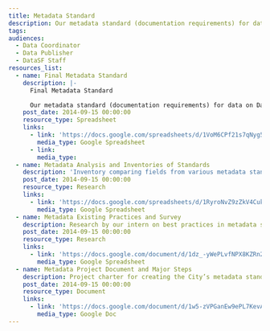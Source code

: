 ```yaml
---
title: Metadata Standard
description: Our metadata standard (documentation requirements) for data on DataSF.
tags:
audiences:
  - Data Coordinator
  - Data Publisher
  - DataSF Staff
resources_list:
  - name: Final Metadata Standard
    description: |-
      Final Metadata Standard

      Our metadata standard (documentation requirements) for data on DataSF.
    post_date: 2014-09-15 00:00:00
    resource_type: Spreadsheet
    links:
      - link: 'https://docs.google.com/spreadsheets/d/1VoM6CPf21s7qNyg5fWRai4lSckn9e9PG18eiHniJ8W8/edit?usp=sharing'
        media_type: Google Spreadsheet
      - link:
        media_type:
  - name: Metadata Analysis and Inventories of Standards
    description: 'Inventory comparing fields from various metadata standards at the local, state and federal level. Used to inform our standard.'
    post_date: 2014-09-15 00:00:00
    resource_type: Research
    links:
      - link: 'https://docs.google.com/spreadsheets/d/1RyroNvZ9zZkV4Cukm91AK1zaH4xf4q-o2IBwzUWpgNY/edit?usp=sharing'
        media_type: Google Spreadsheet
  - name: Metadata Existing Practices and Survey
    description: Research by our intern on best practices in metadata standards and recommendations for DataSF.
    post_date: 2014-09-15 00:00:00
    resource_type: Research
    links:
      - link: 'https://docs.google.com/document/d/1dz_-yWePLvfNPX8KZRn2SiP1SCpFcojZeO-8U8SPXgE/edit?usp=sharing'
        media_type: Google Spreadsheet
  - name: Metadata Project Document and Major Steps
    description: Project charter for creating the City’s metadata standard.
    post_date: 2014-09-15 00:00:00
    resource_type: Document
    links:
      - link: 'https://docs.google.com/document/d/1w5-zVPGanEw9ePL7KevAgYgnD2feaNCjpjQgqDL1fVY/edit?usp=sharing'
        media_type: Google Doc
---
```



